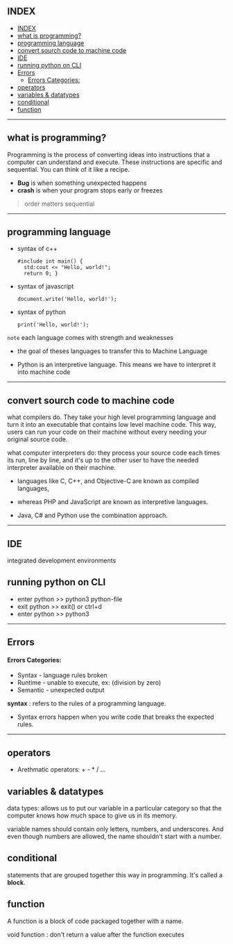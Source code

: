 ## INDEX

- [INDEX](#index)
- [what is programming?](#what-is-programming)
- [programming language](#programming-language)
- [convert sourch code to machine code](#convert-sourch-code-to-machine-code)
- [IDE](#ide)
- [running python on CLI](#running-python-on-cli)
- [Errors](#errors)
    - [Errors Categories:](#errors-categories)
- [operators](#operators)
- [variables & datatypes](#variables--datatypes)
- [conditional](#conditional)
- [function](#function)

---

## what is programming?

Programming is the process of converting ideas into instructions that a computer can understand and execute. These instructions are specific and sequential. You can think of it like a recipe.

- **Bug** is when something unexpected happens
- **crash** is when your program stops early or freezes

> order matters sequential

---

## programming language

- syntax of c++

  ```
  #include int main() {
    std:cout <« "Hello, world!";
    return 0; }
  ```

- syntax of javascript
  ```
  document.write('Hello, world!');
  ```
- syntax of python
  ```
  print('Hello, world!');
  ```

`note`
each language comes with strength and weaknesses

- the goal of theses languages to transfer this to Machine Language

- Python is an interpretive language. This means we have to interpret it into machine code

---

## convert sourch code to machine code

what compilers do. They take your high level programming language and turn it into an executable that contains low level machine code. This way, users can run your code on their machine without every needing your original source code.

what computer interpreters do: they process your source code each times its run, line by line, and it's up to the other user to have the needed interpreter available on their machine.

- languages like C, C++, and Objective-C are known as compiled languages,

- whereas PHP and JavaScript are known as interpretive languages.

- Java, C# and Python use the combination approach.

---

## IDE

integrated development environments

## running python on CLI

- enter python >> python3 python-file
- exit python >> exit() or ctrl+d
- enter python >> python3

---

## Errors

#### Errors Categories:

- Syntax - language rules broken
- Runtime - unable to execute, ex: (division by zero)
- Semantic - unexpected output

**syntax** : refers to the rules of a programming language.

- Syntax errors happen when you write code that breaks the expected rules.

---

## operators

- Arethmatic operators: + - \* / ...

## variables & datatypes

data types: allows us to put our variable in a particular category so that the computer knows how much space to give us in its memory.

variable names should contain only letters, numbers, and underscores. And even though numbers are allowed, the name shouldn't start with a number.

## conditional

statements that are grouped together this way in programming. It's called a **block**.

## function

A function is a block of code packaged together with a name.

void function : don't return a value after the function executes
